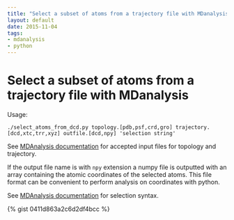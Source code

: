 ```yaml
---
title: "Select a subset of atoms from a trajectory file with MDanalysis"
layout: default
date: 2015-11-04
tags:
- mdanalysis
- python
---
```


# Select a subset of atoms from a trajectory file with MDanalysis

Usage:

    ./select_atoms_from_dcd.py topology.[pdb,psf,crd,gro] trajectory.[dcd,xtc,trr,xyz] outfile.[dcd,npy] 'selection string'

See [MDAnalysis documentation](https://pythonhosted.org/MDAnalysis/documentation_pages/overview.html)
for accepted input files for topology and trajectory.

If the output file name is with `npy` extension a numpy file is outputted with
an array containing the atomic coordinates of the selected atoms. This file
format can be convenient to perform analysis on coordinates with python.

See [MDAnalysis documentation](https://pythonhosted.org/MDAnalysis/documentation_pages/selections.html)
for selection syntax.

{% gist 0411d863a2c6d2df4bcc %}

